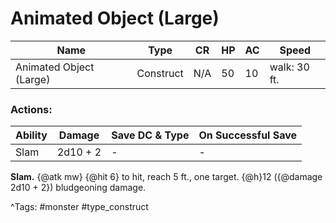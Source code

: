 # Animated Object (Large)

| Name | Type | CR | HP | AC | Speed |
|------|------|----|----|----|-------|
| Animated Object (Large) | Construct | N/A | 50 | 10 | walk: 30 ft. |

### Actions:

| Ability | Damage | Save DC & Type | On Successful Save |
|---------|--------|----------------|--------------------|
| Slam | 2d10 + 2 | - | - |


**Slam.** {@atk mw} {@hit 6} to hit, reach 5 ft., one target. {@h}12 ({@damage 2d10 + 2}) bludgeoning damage.

^Tags: #monster #type_construct